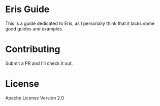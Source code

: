 # Eris Guide
This is a guide dedicated to Eris, as I personally think that it lacks some good guides and examples.

# Contributing
Submit a PR and I'll check it out.

# License
Apache License
Version 2.0
